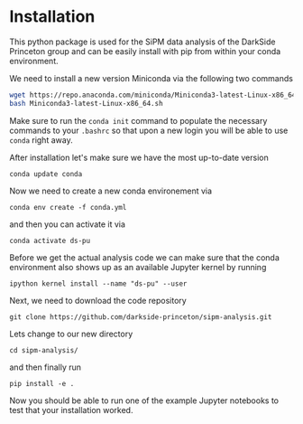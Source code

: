 # Installation
This python package is used for the SiPM data analysis of the DarkSide Princeton group and can be easily install with pip from within your conda environment. 

We need to install a new version Miniconda via the following two commands

```bash
wget https://repo.anaconda.com/miniconda/Miniconda3-latest-Linux-x86_64.sh
bash Miniconda3-latest-Linux-x86_64.sh
```

Make sure to run the `conda init` command to populate the necessary commands to your `.bashrc` so that upon a new login you will be able to use `conda` right away. 

After installation let's make sure we have the most up-to-date version
```
conda update conda
```

Now we need to create a new conda environement via 
```
conda env create -f conda.yml
```

and then you can activate it via 
```
conda activate ds-pu
```

Before we get the actual analysis code we can make sure that the conda environment also shows up as an available Jupyter kernel by running
```
ipython kernel install --name "ds-pu" --user
```

Next, we need to download the code repository
```
git clone https://github.com/darkside-princeton/sipm-analysis.git
```

Lets change to our new directory
```
cd sipm-analysis/
```

and then finally run
```
pip install -e .
```

Now you should be able to run one of the example Jupyter notebooks to test that your installation worked.
